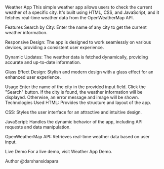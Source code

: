 Weather App
This simple weather app allows users to check the current weather of a specific city. It's built using HTML, CSS, and JavaScript, and it fetches real-time weather data from the OpenWeatherMap API.

Features
Search by City: Enter the name of any city to get the current weather information.

Responsive Design: The app is designed to work seamlessly on various devices, providing a consistent user experience.

Dynamic Updates: The weather data is fetched dynamically, providing accurate and up-to-date information.

Glass Effect Design: Stylish and modern design with a glass effect for an enhanced user experience.

Usage
Enter the name of the city in the provided input field.
Click the "Search" button.
If the city is found, the weather information will be displayed. Otherwise, an error message and image will be shown.
Technologies Used
HTML: Provides the structure and layout of the app.

CSS: Styles the user interface for an attractive and intuitive design.

JavaScript: Handles the dynamic behavior of the app, including API requests and data manipulation.

OpenWeatherMap API: Retrieves real-time weather data based on user input.


Live Demo
For a live demo, visit Weather App Demo. 

Author
@darshansidapara
